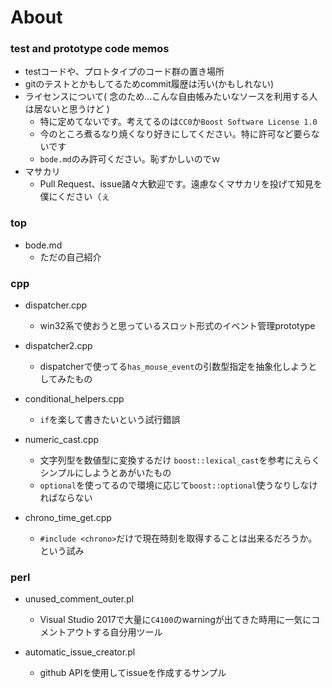 # About

### test and prototype code memos

- testコードや、プロトタイプのコード群の置き場所
- gitのテストとかもしてるためcommit履歴は汚い(かもしれない)
- ライセンスについて( 念のため...こんな自由帳みたいなソースを利用する人は居ないと思うけど )
  - 特に定めてないです。考えてるのは`CC0`か`Boost Software License 1.0`
  - 今のところ煮るなり焼くなり好きにしてください。特に許可など要らないです
  - `bode.md`のみ許可ください。恥ずかしいのでｗ
- マサカリ
  - Pull Request、issue諸々大歓迎です。遠慮なくマサカリを投げて知見を僕にください（ぇ

### top

- bode.md
  - ただの自己紹介

### cpp
- dispatcher.cpp
  - win32系で使おうと思っているスロット形式のイベント管理prototype

- dispatcher2.cpp
  - dispatcherで使ってる`has_mouse_event`の引数型指定を抽象化しようとしてみたもの

- conditional_helpers.cpp
  - `if`を楽して書きたいという試行錯誤

- numeric_cast.cpp
  - 文字列型を数値型に変換するだけ `boost::lexical_cast`を参考にえらくシンプルにしようとあがいたもの
  - `optional`を使ってるので環境に応じて`boost::optional`使うなりしなければならない

- chrono_time_get.cpp
  - `#include <chrono>`だけで現在時刻を取得することは出来るだろうか。という試み

### perl
- unused_comment_outer.pl
  - Visual Studio 2017で大量に`C4100`のwarningが出てきた時用に一気にコメントアウトする自分用ツール

- automatic_issue_creator.pl
  - github APIを使用してissueを作成するサンプル
